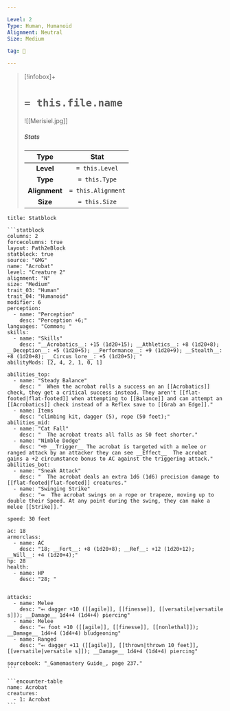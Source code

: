 ```yaml
---

Level: 2
Type: Human, Humanoid
Alignment: Neutral
Size: Medium

tag: 👹

---
```


> [!infobox]+
> #  `= this.file.name`
> ![[Merisiel.jpg]]
> ##### Stats
> Type | Stat |
> :---:|:---:|
> **Level** | `= this.Level` |
> **Type** | `= this.Type` |
> **Alignment** | `= this.Alignment` |
> **Size** | `= this.Size` |



````ad-info
title: Statblock

```statblock
columns: 2
forcecolumns: true
layout: Path2eBlock
statblock: true
source: "GMG"
name: "Acrobat"
level: "Creature 2"
alignment: "N"
size: "Medium"
trait_03: "Human"
trait_04: "Humanoid"
modifier: 6
perception:
  - name: "Perception"
    desc: "Perception +6;"
languages: "Common; "
skills:
  - name: "Skills"
    desc: "__Acrobatics__: +15 (1d20+15); __Athletics__: +8 (1d20+8); __Deception__: +5 (1d20+5); __Performance__: +9 (1d20+9); __Stealth__: +8 (1d20+8); __Circus lore__: +5 (1d20+5); "
abilityMods: [2, 4, 2, 1, 0, 1]

abilities_top:
  - name: "Steady Balance"
    desc: "  When the acrobat rolls a success on an [[Acrobatics]] check, they get a critical success instead. They aren't [[flat-footed|flat-footed]] when attempting to [[Balance]] and can attempt an [[Acrobatics]] check instead of a Reflex save to [[Grab an Edge]]."
  - name: Items
    desc: "climbing kit, dagger (5), rope (50 feet);"
abilities_mid:
  - name: "Cat Fall"
    desc: "  The acrobat treats all falls as 50 feet shorter."
  - name: "Nimble Dodge"
    desc: "⬲ __Trigger__ The acrobat is targeted with a melee or ranged attack by an attacker they can see __Effect__  The acrobat gains a +2 circumstance bonus to AC against the triggering attack."
abilities_bot:
  - name: "Sneak Attack"
    desc: "  The acrobat deals an extra 1d6 (1d6) precision damage to [[flat-footed|flat-footed]] creatures."
  - name: "Swinging Strike"
    desc: "⬺  The acrobat swings on a rope or trapeze, moving up to double their Speed. At any point during the swing, they can make a melee [[Strike]]."

speed: 30 feet

ac: 18
armorclass:
  - name: AC
    desc: "18; __Fort__: +8 (1d20+8); __Ref__: +12 (1d20+12); __Will__: +4 (1d20+4);"
hp: 28
health:
  - name: HP
    desc: "28; "


attacks:
  - name: Melee
    desc: "⬻ dagger +10 ([[agile]], [[finesse]], [[versatile|versatile s]]); __Damage__ 1d4+4 (1d4+4) piercing"
  - name: Melee
    desc: "⬻ foot +10 ([[agile]], [[finesse]], [[nonlethal]]); __Damage__ 1d4+4 (1d4+4) bludgeoning"
  - name: Ranged
    desc: "⬻ dagger +11 ([[agile]], [[thrown|thrown 10 feet]], [[versatile|versatile s]]); __Damage__ 1d4+4 (1d4+4) piercing"

sourcebook: "_Gamemastery Guide_, page 237."
```

```encounter-table
name: Acrobat
creatures:
  - 1: Acrobat
```

````



